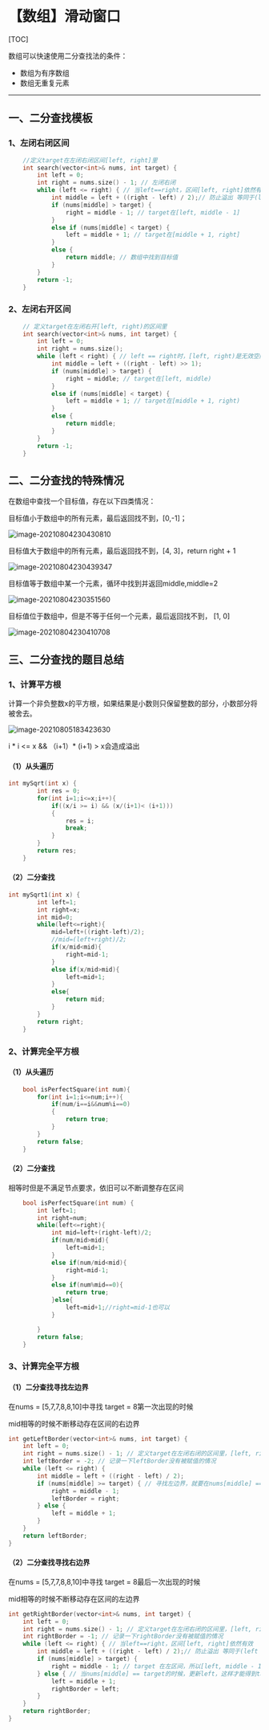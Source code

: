 # 【数组】滑动窗口



[TOC]

数组可以快速使用二分查找法的条件：

- 数组为有序数组
- 数组无重复元素

------

## 一、二分查找模板

### 1、左闭右闭区间

```c++
	//定义target在左闭右闭区间[left, right]里
    int search(vector<int>& nums, int target) {
        int left = 0;
        int right = nums.size() - 1; // 左闭右闭
        while (left <= right) { // 当left==right，区间[left, right]依然有效
            int middle = left + ((right - left) / 2);// 防止溢出 等同于(left + right)/2
            if (nums[middle] > target) {
                right = middle - 1; // target在[left, middle - 1]
            } 
            else if (nums[middle] < target) {
                left = middle + 1; // target在[middle + 1, right]
            } 
            else {
                return middle; // 数组中找到目标值
            }
        }
        return -1;
    }
```

### 2、左闭右开区间

```c++
	// 定义target在左闭右开[left, right)的区间里
    int search(vector<int>& nums, int target) {
        int left = 0;
        int right = nums.size(); 
        while (left < right) { // left == right时，[left, right)是无效空间
            int middle = left + ((right - left) >> 1);
            if (nums[middle] > target) {
                right = middle; // target在[left, middle)
            } 
            else if (nums[middle] < target) {
                left = middle + 1; // target在[middle + 1, right)
            } 
            else {
                return middle;
            }
        }
        return -1;
    }
```

## 二、二分查找的特殊情况

在数组中查找一个目标值，存在以下四类情况：

目标值小于数组中的所有元素，最后返回找不到，[0,-1]；

![image-20210804230430810](C:\Users\Lab\AppData\Roaming\Typora\typora-user-images\image-20210804230430810.png)

目标值大于数组中的所有元素，最后返回找不到，[4, 3]，return  right + 1

![image-20210804230439347](C:\Users\Lab\AppData\Roaming\Typora\typora-user-images\image-20210804230439347.png)

目标值等于数组中某一个元素，循环中找到并返回middle,middle=2

![image-20210804230351560](C:\Users\Lab\AppData\Roaming\Typora\typora-user-images\image-20210804230351560.png)

目标值位于数组中，但是不等于任何一个元素，最后返回找不到， [1, 0]

![image-20210804230410708](C:\Users\Lab\AppData\Roaming\Typora\typora-user-images\image-20210804230410708.png)

## 三、二分查找的题目总结

### 1、计算平方根

计算一个非负整数x的平方根，如果结果是小数则只保留整数的部分，小数部分将被舍去。

![image-20210805183423630](C:\Users\Lab\AppData\Roaming\Typora\typora-user-images\image-20210805183423630.png)

i * i <= x && （i+1）* (i+1) > x会造成溢出

#### （1）从头遍历

```c++
int mySqrt(int x) {
        int res = 0;
        for(int i=1;i<=x;i++){
            if((x/i >= i) && (x/(i+1)< (i+1)))
            {
                res = i;
                break;
            }
        }
        return res;
    }
```



#### （2）二分查找

```c++
int mySqrt1(int x) {
        int left=1;
        int right=x;
        int mid=0;
        while(left<=right){
            mid=left+((right-left)/2);
            //mid=(left+right)/2;
            if(x/mid<mid){
                right=mid-1;
            }
            else if(x/mid>mid){
                left=mid+1;
            }
            else{
                return mid;
            }
        }  
        return right;
    }
```

### 2、计算完全平方根

#### （1）从头遍历

```c++
	bool isPerfectSquare(int num){
        for(int i=1;i<=num;i++){
            if(num/i==i&&num%i==0)
            {
                return true;
            }
        }
        return false;
    }
```

#### （2）二分查找

相等时但是不满足节点要求，依旧可以不断调整存在区间

```c++
	bool isPerfectSquare(int num) {
        int left=1;
        int right=num;
        while(left<=right){
            int mid=left+(right-left)/2;
            if(num/mid>mid){
                left=mid+1;
            }
            else if(num/mid<mid){
                right=mid-1;
            }
            else if(num%mid==0){
                return true;
            }else{
                left=mid+1;//right=mid-1也可以
            }

        }
        return false;
    }
```

### 3、计算完全平方根

#### （1）二分查找寻找左边界

在nums = [5,7,7,8,8,10]中寻找 target = 8第一次出现的时候

mid相等的时候不断移动存在区间的右边界

```c++
int getLeftBorder(vector<int>& nums, int target) {
    int left = 0;
    int right = nums.size() - 1; // 定义target在左闭右闭的区间里，[left, right]
    int leftBorder = -2; // 记录一下leftBorder没有被赋值的情况
    while (left <= right) { 
        int middle = left + ((right - left) / 2);
        if (nums[middle] >= target) { // 寻找左边界，就要在nums[middle] == target的时候更新right
            right = middle - 1; 
            leftBorder = right;
        } else {
            left = middle + 1; 
        }
    }
    return leftBorder;
}
```

#### （2）二分查找寻找右边界

在nums = [5,7,7,8,8,10]中寻找 target = 8最后一次出现的时候

mid相等的时候不断移动存在区间的左边界

```c++
int getRightBorder(vector<int>& nums, int target) {
    int left = 0;
    int right = nums.size() - 1; // 定义target在左闭右闭的区间里，[left, right]
    int rightBorder = -1; // 记录一下rightBorder没有被赋值的情况
    while (left <= right) { // 当left==right，区间[left, right]依然有效
        int middle = left + ((right - left) / 2);// 防止溢出 等同于(left + right)/2
        if (nums[middle] > target) {
            right = middle - 1; // target 在左区间，所以[left, middle - 1]
        } else { // 当nums[middle] == target的时候，更新left，这样才能得到target的右边界
            left = middle + 1; 
            rightBorder = left;
        }
    }
    return rightBorder;
} 
```

